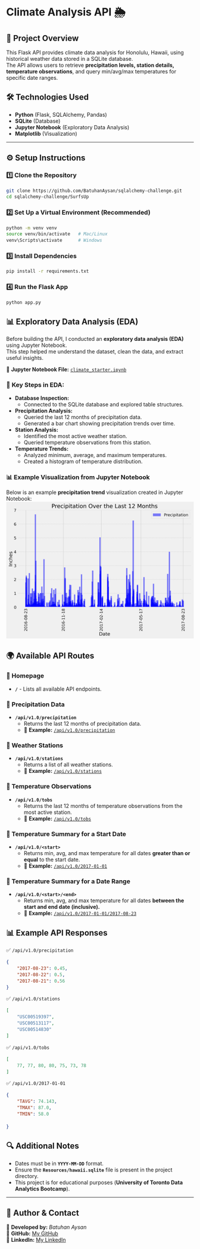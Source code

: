# Climate Analysis API 🌦️

## 📌 Project Overview
This Flask API provides climate data analysis for Honolulu, Hawaii, using historical weather data stored in a SQLite database.  
The API allows users to retrieve **precipitation levels, station details, temperature observations**, and query min/avg/max temperatures for specific date ranges.

## 🛠️ Technologies Used
- **Python** (Flask, SQLAlchemy, Pandas)
- **SQLite** (Database)
- **Jupyter Notebook** (Exploratory Data Analysis)
- **Matplotlib** (Visualization)

---

## ⚙️ Setup Instructions

### 1️⃣ **Clone the Repository**
```bash
git clone https://github.com/BatuhanAysan/sqlalchemy-challenge.git
cd sqlalchemy-challenge/SurfsUp
```

### 2️⃣ **Set Up a Virtual Environment (Recommended)**
```bash
python -m venv venv
source venv/bin/activate   # Mac/Linux
venv\Scripts\activate      # Windows
```
### 3️⃣ **Install Dependencies**
```bash
pip install -r requirements.txt
```
### 4️⃣ **Run the Flask App**
```bash
python app.py
```
## 📊 Exploratory Data Analysis (EDA)

Before building the API, I conducted an **exploratory data analysis (EDA)** using Jupyter Notebook.  
This step helped me understand the dataset, clean the data, and extract useful insights.

📌 **Jupyter Notebook File:** [`climate_starter.ipynb`](./SurfsUp/climate_starter.ipynb)  

### 🔹 **Key Steps in EDA:**
- **Database Inspection:**  
  - Connected to the SQLite database and explored table structures.
- **Precipitation Analysis:**  
  - Queried the last 12 months of precipitation data.
  - Generated a bar chart showing precipitation trends over time.
- **Station Analysis:**  
  - Identified the most active weather station.
  - Queried temperature observations from this station.
- **Temperature Trends:**  
  - Analyzed minimum, average, and maximum temperatures.
  - Created a histogram of temperature distribution.

### 📊 **Example Visualization from Jupyter Notebook**
Below is an example **precipitation trend** visualization created in Jupyter Notebook:
![Precipitation Chart](./SurfsUp/precipitation_chart.png)


## 🌍 Available API Routes

### 🔹 Homepage
- **`/`** - Lists all available API endpoints.

### 🔹 Precipitation Data
- **`/api/v1.0/precipitation`**  
  - Returns the last 12 months of precipitation data.  
  - 📌 **Example:** [`/api/v1.0/precipitation`](http://127.0.0.1:5000/api/v1.0/precipitation)

### 🔹 Weather Stations
- **`/api/v1.0/stations`**  
  - Returns a list of all weather stations.  
  - 📌 **Example:** [`/api/v1.0/stations`](http://127.0.0.1:5000/api/v1.0/stations)

### 🔹 Temperature Observations
- **`/api/v1.0/tobs`**  
  - Returns the last 12 months of temperature observations from the most active station.  
  - 📌 **Example:** [`/api/v1.0/tobs`](http://127.0.0.1:5000/api/v1.0/tobs)

### 🔹 Temperature Summary for a Start Date
- **`/api/v1.0/<start>`**  
  - Returns min, avg, and max temperature for all dates **greater than or equal** to the start date.  
  - 📌 **Example:** [`/api/v1.0/2017-01-01`](http://127.0.0.1:5000/api/v1.0/2017-01-01)

### 🔹 Temperature Summary for a Date Range
- **`/api/v1.0/<start>/<end>`**  
  - Returns min, avg, and max temperature for all dates **between the start and end date (inclusive).**  
  - 📌 **Example:** [`/api/v1.0/2017-01-01/2017-08-23`](http://127.0.0.1:5000/api/v1.0/2017-01-01/2017-08-23)

## 📊 Example API Responses
✅ `/api/v1.0/precipitation`
```json
{
    "2017-08-23": 0.45,
    "2017-08-22": 0.5,
    "2017-08-21": 0.56
}
```
✅ `/api/v1.0/stations`
```json
[
    "USC00519397",
    "USC00513117",
    "USC00514830"
]
```
✅ `/api/v1.0/tobs`
```json
[
    77, 77, 80, 80, 75, 73, 78
]
```
✅ `/api/v1.0/2017-01-01`
```json
{
    "TAVG": 74.143,
    "TMAX": 87.0,
    "TMIN": 58.0
    
}
```
## 🔍 Additional Notes
- Dates must be in **`YYYY-MM-DD`** format.
- Ensure the **`Resources/hawaii.sqlite`** file is present in the project directory.
- This project is for educational purposes (**University of Toronto Data Analytics Bootcamp**).

---

## 📩 Author & Contact
📌 **Developed by:** *Batuhan Aysan*  
📌 **GitHub:** [My GitHub](https://github.com/BatuhanAysan)  
📌 **LinkedIn:** [My LinkedIn](https://linkedin.com/in/batuhan-aysan-970894139/)  

